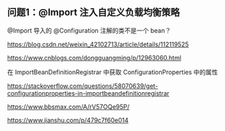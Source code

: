 ## 问题1：@Import 注入自定义负载均衡策略

@Import 导入的 @Configuration 注解的类不是一个 bean？

https://blog.csdn.net/weixin_42102713/article/details/112119525

https://www.cnblogs.com/dongguangming/p/12963060.html

在 ImportBeanDefinitionRegistrar 中获取 ConfigurationProperties 中的属性

https://stackoverflow.com/questions/58070639/get-configurationproperties-in-importbeandefinitionregistrar

https://www.bbsmax.com/A/rV57OQe95P/

https://www.jianshu.com/p/479c7f60e014